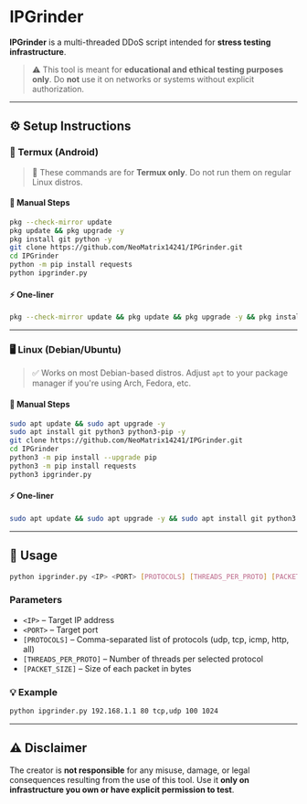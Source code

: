 # IPGrinder

**IPGrinder** is a multi-threaded DDoS script intended for **stress testing infrastructure**.

> ⚠️ This tool is meant for **educational and ethical testing purposes only**. Do **not** use it on networks or systems without explicit authorization.

---

## ⚙️ Setup Instructions

### 📱 Termux (Android)

> 🛑 These commands are for **Termux only**. Do not run them on regular Linux distros.

#### 🔧 Manual Steps

```bash
pkg --check-mirror update
pkg update && pkg upgrade -y
pkg install git python -y
git clone https://github.com/NeoMatrix14241/IPGrinder.git
cd IPGrinder
python -m pip install requests
python ipgrinder.py
```

#### ⚡ One-liner

```bash
pkg --check-mirror update && pkg update && pkg upgrade -y && pkg install git python -y && git clone https://github.com/NeoMatrix14241/IPGrinder.git && cd IPGrinder && python -m pip install requests && python ipgrinder.py
```

---

### 🖥️ Linux (Debian/Ubuntu)

> ✅ Works on most Debian-based distros. Adjust `apt` to your package manager if you're using Arch, Fedora, etc.

#### 🔧 Manual Steps

```bash
sudo apt update && sudo apt upgrade -y
sudo apt install git python3 python3-pip -y
git clone https://github.com/NeoMatrix14241/IPGrinder.git
cd IPGrinder
python3 -m pip install --upgrade pip
python3 -m pip install requests
python3 ipgrinder.py
```

#### ⚡ One-liner

```bash
sudo apt update && sudo apt upgrade -y && sudo apt install git python3 python3-pip -y && git clone https://github.com/NeoMatrix14241/IPGrinder.git && cd IPGrinder && python3 -m pip install --upgrade pip && python3 -m pip install requests && python3 ipgrinder.py
```

---

## 🚀 Usage

```bash
python ipgrinder.py <IP> <PORT> [PROTOCOLS] [THREADS_PER_PROTO] [PACKET_SIZE]
```

### Parameters

- `<IP>` – Target IP address
- `<PORT>` – Target port
- `[PROTOCOLS]` – Comma-separated list of protocols (udp, tcp, icmp, http, all)
- `[THREADS_PER_PROTO]` – Number of threads per selected protocol
- `[PACKET_SIZE]` – Size of each packet in bytes

### 💡 Example

```bash
python ipgrinder.py 192.168.1.1 80 tcp,udp 100 1024
```

---

## ⚠️ Disclaimer

The creator is **not responsible** for any misuse, damage, or legal consequences resulting from the use of this tool. Use it **only on infrastructure you own or have explicit permission to test**.
